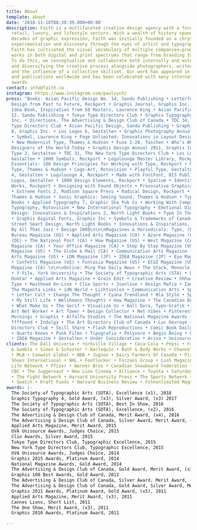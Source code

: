 ```yaml
---
title: About
template: about
date: '2018-11-18T08:30:39.000+00:00'
description: Faith is a multifaceted creative design agency with a focus on fashion,
  retail, luxury, and lifestyle sectors. With a wealth of history spanning over two
  decades of graphic expression, Faith was initially founded as a chrysalis of design
  experimentation and discovery through the eyes of artist and typographer, Paul Sych.
  Faith has cultivated the visual vocabulary of multiple companies—producing prolific
  works in both digital and print spectrums that range from branding to motion design.
  To do this, we conceptualize and collaborate both internally and externally—purifying
  and diversifying the creative process alongside photographers, writers, producers,
  and the influence of a collective skillset. Our work has appeared in numerous books
  and publications worldwide and has been celebrated with many international design
  awards.
contact: info@faith.ca
instagram: https://www.instagram.com/paulsych/
press: "Books: Asian Pacific Design No. 14, Sandu Publishing • Letterforms, Typeface
  Design from Past to Future, Rockport • Graphis Journal, Graphis Inc. • The Typography
  Idea Book, Inspiration from 50 Masters, Laurence King • Asian Pacific Design No.
  12, Sandu Publishing • Tokyo Type Directors Club • Graphis Typography 3, Graphis
  Inc. • Directions, The Advertising & Design Club of Canada • TDC 34, The New York
  Type Directors Club • Asian Pacific Design, Sandu Publishing • Graphis Logo Design
  8, Graphis Inc. • Los Logos 6, Gestalten • Graphis Photography Annual, Graphis Inc.
  • Symbol, Laurence King • Page Unlimited: Innovations in Layout Design, Sandu Publishing
  • New Modernist Type, Thames & Hudson • Fuse 1-20, Taschen • Who’s Who?, Graphic
  Designers of the World Today • Graphis Design Annual 2011, Graphis Inc • Playful
  Type 2, Gestalten • TDC 31, The New York Type Directors Club • Los Logos Compass,
  Gestalten • 1000 Symbols, Rockport • Logolounge Master Library, Rockport • Typography
  Essentials: 100 Design Principles for Working with Type, Rockport • New Ornamental
  Type, Thames & Hudson • Logo-Art, Rotovision • Playful Type, Gestalten • Los Logos
  4, Gestalten • Logolounge 4, Rockport • Made with FontFont, BIS Publishers • Tres
  Logos, Gestalten • 1000 Design Elements, Rockport • Spatium • Identity Design That
  Works, Rockport • Designing with Found Objects • Provocative Graphics, Rockport
  • Extreme Fonts 2, Madison Square Press • Radical Design, Rockport • Moving Type,
  Thames & Hudson • Sonic Graphics: Seeing Sound, Thames & Hudson • Typology, Chronicle
  Books • Applied Typography 7, Graphic Sha Pub Co • Working With Computer Type: Experimental
  Typography, Rotovision • New International Typography • Emotional Digital • Graphic
  Design: Innovations & Inspirations 2, North Light Books • Type In The Digital Age
  • Graphis Digital Fonts, Graphis Inc • Symbols & Trademarks of Canada, Picador •
  Street Smart Design, North Light Books • Innovations & Inspirations, Design Inspired
  By All That Jazz • Design 2000\n\n\nMagazines & Periodicals: Typo, (DE) • Design
  Bureau Magazine (US) • Applied Arts Magazine (CA) • Azure Magazine (CA) • Page Magazine
  (DE) • The National Post (CA) • How Magazine (US) • West Magazine (CA) • Masthead
  Magazine (CA) • Your Office Magazine (CA) • Step By Step Magazine (US) • Electronic
  Magazine (US) • The Globe & Mail (CA) • Communication Arts Magazine (US) • Letter
  Arts Magazine (US) • iDN Magazine (JP) • IDEA Magazine (JP) • Eye Magazine (UK)
  • Confetti Magazine (US) • Fontasia Magazine (US) • EC&I Magazine (US) • Studio
  Magazine (CA) \n\n\nOnline: Ming Pao Daily News • The Stack, Monocle • Design Chat
  • Y-File, York University • The Society of Typographic Arts (STA) • BlueLine By
  Domtar • Applied Arts Magazine • Grain Edit • Creative Review • hhhound • Creative
  Type • Masthead On-Line • Clio Sports • Jsonline • Design Mafia • Ian Claridge •
  The Magenta Links • idN World • Lichtconlon • Communication Arts • Spectrum Collective
  • Letter Cult • Change The Thought • Cyana Trendland • Bla Style • Spek*Trum • Tumbler
  • My Still Life • Welshmans Thoughts • How Magazine • The Canadian Design Resource
  • What Make Us • The Serif • Visualize Us • Ball Dora, Typo-Grafik • Coroflot •
  Art Net Worker • Art Tower • Design Collector • Net Vibes • Pinterest • Creative
  Mornings • Graphis • Alfalfa Studios • The National Magazine Awards • Behance •
  ffffound • Indulgy • The Art Directors Club of Canada • Luc Devroye • New York Type
  Directors Club • Skill Share • Flash Reproductions • Comic Book Daily • 1006w10
  • Quarto Knows • Punk Films • Tipografia • Polyvore • Begin Being • Canadian Mags
  • IDEA Magazine • Gestalten • Under Consideration • Ariva • Unisource"
clients: The Dalí Universe • Yorkville Village • Coca-Cola • Pepsi • Ford • Proctor
  & Gamble • Simon & Schuster • Harlequin • Bath & Body Works • Channel Zero • McDonalds
  • MLB • Canwest Global • NBA • Jugnoo • Dairy Farmers Of Canada • Pizza Nova • Bata
  Shoes International • NHL • Footlocker • Forzani Group • Lush Magazine • Outdoor
  Life Network • Pfizer • Warner Bros • Canadian Snowboard Federation • Bacardi •
  CBC • The Juggernaut • New Line Cinema • Alliance • Toyota • Saturday Night Magazine
  • The Fight Network • Harvard University Press • The Sports Network • Terra Footwear
  • Swatch • Kraft Foods • Harvard Business Review • Fshnunlimited Magazine
awards: |-
  The Society of Typographic Arts (SOTA), Excellence (x1), 2018
  Graphis Typography 4, Gold Award, (x3), Silver Award, (x3) 2017
  The Society of Typographic Arts (SOTA), Best In Show, 2016
  The Society of Typographic Arts (SOTA), Excellence, (x2), 2016
  The Advertising & Design Club of Canada, Merit Award, (x4), 2016
  The Advertising & Design Club of Canada, Silver Award, Merit Award, (x4), 2015
  Applied Arts Magazine, Merit Award, 2015
  UVA Unisource Awards, Judges Choice, 2015
  Clio Awards, Silver Award, 2015
  Tokyo Type Directors Club, Typographic Excellence, 2015
  New York Type Directors Club, Typographic Excellence, 2015
  UVA Unisource Awards, Judges Choice, 2014
  Graphis 2015 Awards, Platinum Award, 2014
  National Magazine Awards, Gold Award, 2014
  The Advertising & Design Club of Canada, Gold Award, Merit Award, (x3), 2014
  Graphis 100 Best Awards, Gold Award, 2012
  The Advertising & Design Club of Canada, Silver Award, Merit Award, (x4), 2012
  The Advertising & Design Club of Canada, Gold Award, Silver Award, Merit Award, (x3), 2011
  Graphis 2011 Awards, Platinum Award, Gold Award, (x5), 2011
  Applied Arts Magazine, Merit Award, (x3), 2011
  Cannes Lions, Short List, 2011
  The One Show, Merit Award, (x3), 2011
  Graphis 2010 Awards, Platinum Award, 2011

---
```

